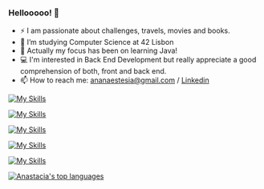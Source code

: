 ### Hellooooo! 👋
- ⚡ I am passionate about challenges, travels, movies and books.
- 🔭 I’m studying Computer Science at 42 Lisbon
- 🌱 Actually my focus has been on learning Java!
- 💻 I'm interested in Back End Development but really appreciate a good comprehension of both, front and back end.
- 📫 How to reach me: ananaestesia@gmail.com / [Linkedin](https://www.linkedin.com/in/anast%C3%A1cia-silva-canto-1a1463206/)

[![My Skills](https://skillicons.dev/icons?i=js,html,css,vue)](https://skillicons.dev)

[![My Skills](https://skillicons.dev/icons?i=nodejs,java,spring,python)](https://skillicons.dev)

[![My Skills](https://skillicons.dev/icons?i=c,cpp,bash,linux)](https://skillicons.dev)

[![My Skills](https://skillicons.dev/icons?i=mysql,postman)](https://skillicons.dev)

[![My Skills](https://skillicons.dev/icons?i=git,vscode)](https://skillicons.dev)




[![Anastacia's top languages](https://github-readme-stats.vercel.app/api/top-langs/?username=Anastacia-Canto&theme=blue-green)](https://github.com/Anastacia-Canto/github-readme-stats)


<!--
**Anastacia-Canto/Anastacia-Canto** is a ✨ _special_ ✨ repository because its `README.md` (this file) appears on your GitHub profile.

Here are some ideas to get you started:

- 📫 How to reach me: 
- ⚡ Fun fact: ...
-->
